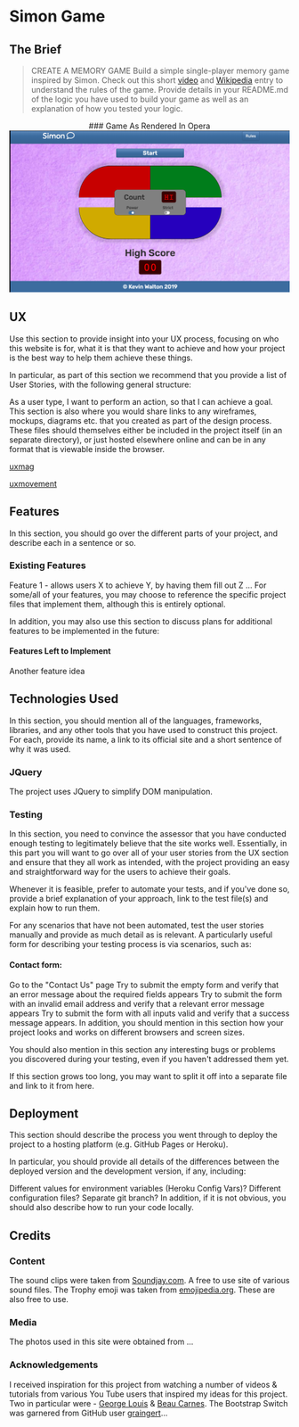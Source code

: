 # Simon Game

## The Brief
> CREATE A MEMORY GAME
Build a simple single-player memory game inspired by Simon. Check out this short [video](https://www.youtube.com/watch?v=1Yqj76Q4jJ4) 
and [Wikipedia](https://en.wikipedia.org/wiki/Simon_(game)) entry to understand the rules of the game. Provide details in your README.md 
of the logic you have used to build your game as well as an explanation of how you tested your logic.
>

<p align="center">
### Game As Rendered In Opera
<!--![alt text][game-pic]-->

<!--[game-pic]: Testing/screenshots/Game-Opera.png "Game Rendered in Opera Browser"-->
  <img src="Testing/screenshots/Game-Opera.png" alt="Game Rendered in Opera Browser">
</p>
                                           

## UX
Use this section to provide insight into your UX process, focusing on who this website is for, what it is that they want to achieve and how your project is the best way to help them achieve these things.

In particular, as part of this section we recommend that you provide a list of User Stories, with the following general structure:

As a user type, I want to perform an action, so that I can achieve a goal.
This section is also where you would share links to any wireframes, mockups, diagrams etc. that you created as part of the design process. These files should themselves either be included in the project itself (in an separate directory), or just hosted elsewhere online and can be in any format that is viewable inside the browser.

<!--More often than not, modal overlays just don’t work well on tablets and mobile devices. They take some work to get right, and it takes time to address the different phone operating systems and resolve any glitches. They also have to be maintained to relate to the parent page. In many applications, they aren’t scaled properly to be optimized for mobile, or the window stutters as it starts up, which can throw off the position of the close button.-->
<!--Have a Modal Exit Strategy-->

<!--When it comes to exit strategy and placement, mobile modals defy logic and contradict everything we know about how people consume content. Based on human observation and analysis from some pretty smart people (like Luke Wroblewski) people generally hold their phone one-handed, using their thumb as the primary navigation tool. The design of most phones and apps actually emphasizes right-hand thumb usage.-->

<!--Yet modal close buttons are typically placed in the upper right corner, which forces the user to avert their attention back to the top of the window to close the window. With one-handed use, stretching your thumb to the top right corner of the screen is tough. I have big hands, and it’s difficult for me to thumb-reach the top right corner of the screen. Forget being left-handed; unless you read bottom to top, this movement is not intuitive or ideal.-->

<!--Upper right placement of the close button also increases the likelihood of the dreaded accidental refresh (when I fat-finger the refresh button instead of the close button because they’re both so small and on Safari they’re right next to each other).-->

<!--This poor close button placement also applies to tablets. Although the screen and the button are larger, it’s still unnatural to avert my eyes back to the top of the window in order to continue reading.-->

<!--Global marketers also need to understand how modals come across on older devices. Phones with Android 2.3 and below are going to have browser issues that lead to odd screen behavior, and millions of people around the world are still using these phones.-->

<!--It’s ironic: brands give so much thought to their online presence and place tremendous emphasis on design, features, and functionality, yet they don’t carry the same consideration through to modal windows.-->
<!--“Don’t Know Where to Put it? Throw it In a Modal!”-->

<!--This brings me to the underlying, more ominous issue: somewhere along the way, modals have gone from being a logical confirmation of an action to a popup dumping ground for content that doesn’t readily fit anywhere else. Too often, modals have become a hack to avoid thinking about content placement. In some cases, they reflect poor judgment and thoughtlessness on the part of developers, who see them as a gift of newfound space, an easy out. In other cases, last minute requests for additions, coupled with a lack of technical skill or resources to edit or pare down existing page content can be the underlying motive for creating a modal.-->

<!--Regardless, brands, content managers, and developers need to put more thought into when to use modals, and when to leave them out.-->

<!--    Brands, content managers, and developers need to put more thought into when to use modals-->

<!--tweet this-->

<!--Modal windows are great at showing users new information on the same page they’re currently on, thereby eliminating page reloads and conventional pop-ups.-->

<!--Conversely, there are occasions when you want to disrupt the flow and refocus your site visitor’s attention on a single, critical action. They’re also a useful tool for displaying images and videos. But even intentional and purposeful interruptions need to be intuitive, easy to complete and fluid.-->

[uxmag](https://uxmag.com/articles/modals-on-mobile-how-to-use-them-wisely "Modals")

<!--One of the most frustrating things users can experience on mobile sites is a modal window. On desktop, modals display without issue because of the large screen size. But on mobile, modal windows get cut off because of the small screen size. Users only see part of the modal window and can’t exit nor view it with ease.-->

<!--Viewing is even more difficult if users have to use an onscreen keyboard. The keyboard will pop up and cover a chunk of the screen, forcing users to have to scroll awkwardly to see the what they’re typing. If you want users to view your modal window content with ease, avoid using modal windows on your mobile site. Use an inline accordion instead.-->

<!--An inline accordion displays the content within the page. It doesn’t overlay it on top of the page like a modal. This prevents the window positioning and scrolling issues that users experience with modals. Not only that, but users never lose their context because inline accordions open on the same page. Modals take users out of their context when it covers up the screen.-->

<!--mobile-modal-->

<!--The way an inline accordion works is when the user taps the button, a panel collapses below it. The panel content is fully displayed on the mobile screen. Users no longer have to deal with partial viewing or awkward scrolling.-->

<!--The button should highlight so that users know what they tapped. The panel should have a title label that matches the button label. It should have an ‘X’ icon in the corner to close the panel just like closing a modal window.-->

<!--Stop making users struggle to view your modal windows. Use inline accordions in place of modal windows on your mobile site. When users can view the content on their screen with ease, they can complete their tasks without the frustration.-->

[uxmovement](https://uxmovement.com/mobile/why-you-should-avoid-using-modal-windows-on-mobile/ "Mobile Modals")

## Features
In this section, you should go over the different parts of your project, and describe each in a sentence or so.

### Existing Features
Feature 1 - allows users X to achieve Y, by having them fill out Z
...
For some/all of your features, you may choose to reference the specific project files that implement them, although this is entirely optional.

In addition, you may also use this section to discuss plans for additional features to be implemented in the future:

#### Features Left to Implement
Another feature idea

## Technologies Used
In this section, you should mention all of the languages, frameworks, libraries, and any other tools that you have used to construct this project. For each, provide its name, a link to its official site and a short sentence of why it was used.

### JQuery
The project uses JQuery to simplify DOM manipulation.
### Testing
In this section, you need to convince the assessor that you have conducted enough testing to legitimately believe that the site works well. Essentially, in this part you will want to go over all of your user stories from the UX section and ensure that they all work as intended, with the project providing an easy and straightforward way for the users to achieve their goals.

Whenever it is feasible, prefer to automate your tests, and if you've done so, provide a brief explanation of your approach, link to the test file(s) and explain how to run them.

For any scenarios that have not been automated, test the user stories manually and provide as much detail as is relevant. A particularly useful form for describing your testing process is via scenarios, such as:

#### Contact form:
Go to the "Contact Us" page
Try to submit the empty form and verify that an error message about the required fields appears
Try to submit the form with an invalid email address and verify that a relevant error message appears
Try to submit the form with all inputs valid and verify that a success message appears.
In addition, you should mention in this section how your project looks and works on different browsers and screen sizes.

You should also mention in this section any interesting bugs or problems you discovered during your testing, even if you haven't addressed them yet.

If this section grows too long, you may want to split it off into a separate file and link to it from here.

## Deployment
This section should describe the process you went through to deploy the project to a hosting platform (e.g. GitHub Pages or Heroku).

In particular, you should provide all details of the differences between the deployed version and the development version, if any, including:

Different values for environment variables (Heroku Config Vars)?
Different configuration files?
Separate git branch?
In addition, if it is not obvious, you should also describe how to run your code locally.

## Credits

### Content
The sound clips were taken from [Soundjay.com](https://www.soundjay.com/button-sounds-1.html "Game Sounds"). A free to use site of various sound files.
The Trophy emoji was taken from [emojipedia.org](https://emojipedia.org/trophy/ "Emoji Trophy Image"). These are also free to use.
### Media
The photos used in this site were obtained from ...
### Acknowledgements
I received inspiration for this project from watching a number of videos & tutorials from various You Tube users that inspired my ideas for this project. 
Two in particular were - [George Louis](https://www.youtube.com/watch?v=iXscqYgZ7HQ "Root Code") & [Beau Carnes](https://www.youtube.com/watch?v=zwKoo7VDj44 "Edureka"). 
The Bootstrap Switch was garnered from GitHub user [graingert](<link href=”css/bootstrap-switch/bootstrap-switch.css” rel=”stylesheet”>)...